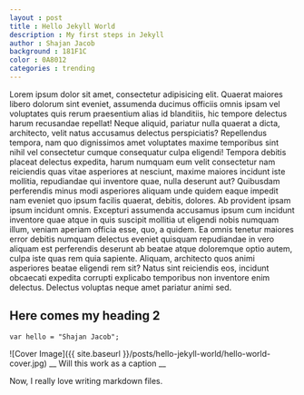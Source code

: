 ```yaml
---
layout : post
title : Hello Jekyll World
description : My first steps in Jekyll
author : Shajan Jacob
background : 181F1C
color : 0A8012
categories : trending
---
```


Lorem ipsum dolor sit amet, consectetur adipisicing elit. Quaerat maiores libero dolorum sint eveniet, assumenda ducimus officiis omnis ipsam vel voluptates quis rerum praesentium alias id blanditiis, hic tempore delectus harum recusandae repellat! Neque aliquid, pariatur nulla quaerat a dicta, architecto, velit natus accusamus delectus perspiciatis? Repellendus tempora, nam quo dignissimos amet voluptates maxime temporibus sint nihil vel consectetur cumque consequatur culpa eligendi! Tempora debitis placeat delectus expedita, harum numquam eum velit consectetur nam reiciendis quas vitae asperiores at nesciunt, maxime maiores incidunt iste mollitia, repudiandae qui inventore quae, nulla deserunt aut? Quibusdam perferendis minus modi asperiores aliquam unde quidem eaque impedit nam eveniet quo ipsum facilis quaerat, debitis, dolores. Ab provident ipsam ipsum incidunt omnis. Excepturi assumenda accusamus ipsum cum incidunt inventore quae atque in quis suscipit mollitia ut eligendi nobis numquam illum, veniam aperiam officia esse, quo, a quidem. Ea omnis tenetur maiores error debitis numquam delectus eveniet quisquam repudiandae in vero aliquam est perferendis deserunt ab beatae atque doloremque optio autem, culpa iste quas rem quia sapiente. Aliquam, architecto quos animi asperiores beatae eligendi rem sit? Natus sint reiciendis eos, incidunt obcaecati expedita corrupti explicabo temporibus non inventore enim delectus. Delectus voluptas neque amet pariatur animi sed.
## Here comes my heading 2

```
var hello = "Shajan Jacob";
```

![Cover Image]({{ site.baseurl }}/posts/hello-jekyll-world/hello-world-cover.jpg)
__ Will this work as a caption __

Now, I really love writing markdown files.